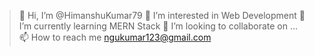 > 👋 Hi, I’m @HimanshuKumar79
> 👀 I’m interested in Web Development
> 🌱 I’m currently learning MERN Stack
> 💞️ I’m looking to collaborate on ...
> 📫 How to reach me ngukumar123@gmail.com 

<!---
HimanshuKumar79/HimanshuKumar79 is a ✨ special ✨ repository because its `README.md` (this file) appears on your GitHub profile.
You can click the Preview link to take a look at your changes.
--->

